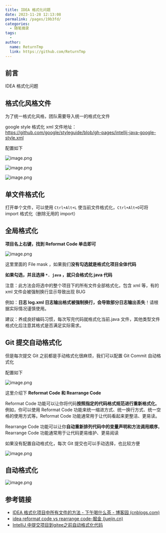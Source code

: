 ```yaml
---
title: IDEA 格式化问题
date: 2023-11-28 12:13:08
permalink: /pages/19b3fd/
categories:
  - 随笔摘录
tags:
  - 
author: 
  name: ReturnTmp
  link: https://github.com/ReturnTmp
---
```


## 前言

IDEA 格式化问题

## 格式化风格文件

为了统一格式化风格，团队需要导入统一的格式化文件

google style 格式化 xml 文件地址： https://github.com/google/styleguide/blob/gh-pages/intellij-java-google-style.xml 

配置如下

![image.png](https://cdn.jsdelivr.net/gh/Returntmp/blog-image@main/blog/202311281235860.png)


![image.png](https://cdn.jsdelivr.net/gh/Returntmp/blog-image@main/blog/202311281236004.png)




![image.png](https://cdn.jsdelivr.net/gh/Returntmp/blog-image@main/blog/202311281237133.png)




## 单文件格式化

打开单个文件，可以使用 `Ctrl+Alt+L` 使当前文件格式化，`Ctrl+Alt+O`可将 import 格式化（删除无用的 import）

## 全局格式化

**项目名上右键，找到 Reformat Code 单击即可**

![image.png](https://cdn.jsdelivr.net/gh/Returntmp/blog-image@main/blog/202311281251673.png)

这里里面的 File mask ，如果我们**没有勾选就是格式化项目全体代码**

**如果勾选，并且选择 `*. java` ，就只会格式化 java 代码** 



注意：此方法会将选中的整个项目下的所有文件全部格式化，包含 xml 等，有的 xml 文件会被强制换行显示导致出现 BUG

例如：**日志 log.xml 日志输出格式被强制换行，会导致部分日志输出丢失**！请根据实际情况谨慎使用。

建议：养成良好编码习惯，每次写完代码就格式化当前.java 文件，其他类型文件格式化后注意其格式是否满足实际需求。

## Git 提交自动格式化

但是每次提交 Git 之前都是手动格式化很麻烦，我们可以配置 Git Commit 自动格式化

配置如下

![image.png](https://cdn.jsdelivr.net/gh/Returntmp/blog-image@main/blog/202311281223433.png)

这里介绍下 **Reformat Code 和 Rearrange Code**

Reformat Code 功能可以让你将代码**按照指定的代码格式规范进行重新格式化**。例如，你可以使用 Reformat Code 功能来统一缩进方式、统一换行方式、统一空格的使用方式等。Reformat Code 功能通常用于让代码看起来更整洁、更易读。

Rearrange Code 功能可以让你**自动重新排列代码中的变量声明和方法调用顺序**。Rearrange Code 功能通常用于让代码更易维护、更易阅读

如果没有配置自动格式化，每次 Git 提交也可以手动选择，也比较方便

![image.png](https://cdn.jsdelivr.net/gh/Returntmp/blog-image@main/blog/202311281255535.png)


## 自动格式化

![image.png](https://cdn.jsdelivr.net/gh/Returntmp/blog-image@main/blog/202312051849609.png)




## 参考链接

- [IDEA 格式化项目中所有文件的方法 - 下午喝什么茶 - 博客园 (cnblogs.com)](https://www.cnblogs.com/hbuuid/p/11468578.html)
- [idea reformat code vs rearrange code-掘金 (juejin.cn)](https://juejin.cn/s/idea%20reformat%20code%20vs%20rearrange%20code)
- [IntelliJ 中提交项目到gitee之前自动格式化代码](https://blog.csdn.net/weixin_45760453/article/details/126125357)
